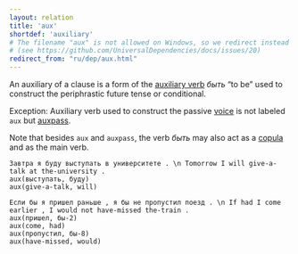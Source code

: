 ```yaml
---
layout: relation
title: 'aux'
shortdef: 'auxiliary'
# The filename "aux" is not allowed on Windows, so we redirect instead
# (see https://github.com/UniversalDependencies/docs/issues/20)
redirect_from: "ru/dep/aux.html"
---
```


An auxiliary of a clause is a form of the [auxiliary verb](ru-pos/AUX) _быть_ “to be”
used to construct the periphrastic future tense or conditional.

Exception: Auxiliary verb used to construct the passive
[voice](ru-feat/Voice) is not labeled `aux` but [auxpass]().

Note that besides `aux` and `auxpass`, the verb _быть_ may also act as a [copula](cop)
and as the main verb.

~~~ sdparse
Завтра я буду выступать в университете . \n Tomorrow I will give-a-talk at the-university .
aux(выступать, буду)
aux(give-a-talk, will)
~~~

~~~ sdparse
Если бы я пришел раньше , я бы не пропустил поезд . \n If had I come earlier , I would not have-missed the-train .
aux(пришел, бы-2)
aux(come, had)
aux(пропустил, бы-8)
aux(have-missed, would)
~~~
